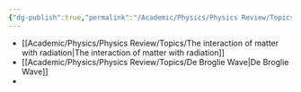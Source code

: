 ```yaml
---
{"dg-publish":true,"permalink":"/Academic/Physics/Physics Review/Topics/Quantum and nuclear physics (HL)/"}
---
```


- [[Academic/Physics/Physics Review/Topics/The interaction of matter with radiation\|The interaction of matter with radiation]]
- [[Academic/Physics/Physics Review/Topics/De Broglie Wave\|De Broglie Wave]] 
- 
